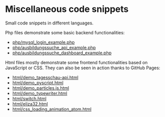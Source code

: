 # Miscellaneous code snippets

Small code snippets in different languages. 

Php files demonstrate some basic backend functionalities:

- [php/mysql_login_example.php](https://github.com/AndreasFischer1985/code-snippets/blob/master/php/mysql_login_example.php) 
- [php/ausbildungssuche_api_example.php](https://github.com/AndreasFischer1985/code-snippets/blob/master/php/ausbildungssuche_api_example.php)
- [php/ausbildungssuche_dashboard_example.php](https://github.com/AndreasFischer1985/code-snippets/blob/master/php/ausbildungssuche_dashboard_example.php)

Html files mostly demonstrate some frontend functionalities based on JavaScript or CSS. They can also be seen in action thanks to GitHub Pages:

- [html/demo_tagesschau-api.html](https://andreasfischer1985.github.io/code-snippets/html/demo_tagesschau-api.html)
- [html/demo_pyscript.html](https://andreasfischer1985.github.io/code-snippets/html/demo_pyscript.html)
- [html/demo_particles.js.html](https://andreasfischer1985.github.io/code-snippets/html/demo_particles.js.html)
- [html/demo_typewriter.html](https://andreasfischer1985.github.io/code-snippets/html/demo_typewriter.html)
- [html/switch.html](https://andreasfischer1985.github.io/code-snippets/html/switch.html)
- [html/eliza32.html](https://andreasfischer1985.github.io/code-snippets/html/eliza32.html)
- [html/css_loading_animation_atom.html](https://andreasfischer1985.github.io/code-snippets/html/css_loading_animation_atom.html)


